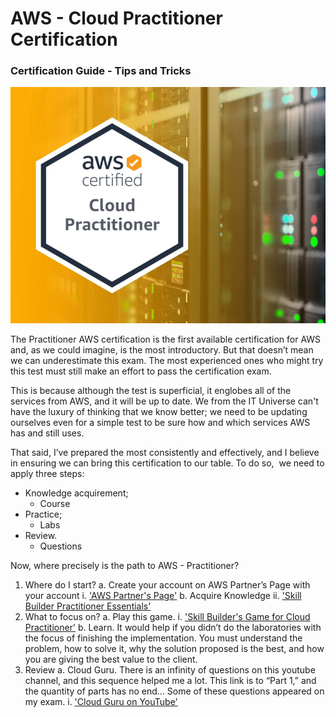 # AWS - Cloud Practitioner Certification
### Certification Guide - Tips and Tricks

![img1](image/AWS-Cloud-Practitioner-official-exam-study-guides.jpg)

The Practitioner AWS certification is the first available certification for AWS and, as we could imagine, is the most introductory. But that doesn’t mean we can underestimate this exam. The most experienced ones who might try this test must still make an effort to pass the certification exam.

This is because although the test is superficial, it englobes all of the services from AWS, and it will be up to date. We from the IT Universe can't have the luxury of thinking that we know better; we need to be updating ourselves even for a simple test to be sure how and which services AWS has and still uses.

That said, I’ve prepared the most consistently and effectively, and I believe in ensuring we can bring this certification to our table.
To do so,  we need to apply three steps:
- Knowledge acquirement;
  - Course
- Practice;
  - Labs
- Review.
  - Questions

Now, where precisely is the path to AWS - Practitioner?
1. Where do I start?
  a. Create your account on AWS Partner’s Page with your account
    i. ['AWS Partner's Page'](https://partnercentral.awspartner.com/home)
  b. Acquire Knowledge
    ii. ['Skill Builder Practitioner Essentials'](https://explore.skillbuilder.aws/learn/course/external/view/elearning/134/aws-cloud-practitioner-essentials)
2. What to focus on?
  a. Play this game.
    i. ['Skill Builder's Game for Cloud Practitioner'](https://explore.skillbuilder.aws/learn/course/internal/view/elearning/11458/aws-cloud-quest-cloud-practitioner)
  b. Learn. It would help if you didn’t do the laboratories with the focus of finishing the implementation. You must understand the problem, how to solve it, why the solution proposed is the best, and how you are giving the best value to the client.
3. Review
  a. Cloud Guru. There is an infinity of questions on this youtube channel, and this sequence helped me a lot. This link is to “Part 1,” and the quantity of parts has no end… Some of these questions appeared on my exam.
    i.  ['Cloud Guru on YouTube'](https://youtu.be/IvvD13aNO68?list=LL)
